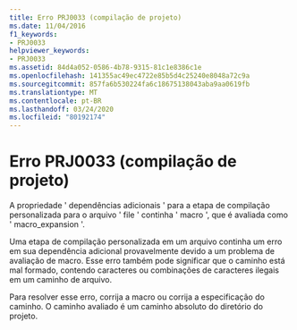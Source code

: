 ```yaml
---
title: Erro PRJ0033 (compilação de projeto)
ms.date: 11/04/2016
f1_keywords:
- PRJ0033
helpviewer_keywords:
- PRJ0033
ms.assetid: 84d4a052-0586-4b78-9315-81c1e8386c1e
ms.openlocfilehash: 141355ac49ec4722e85b5d4c25240e8048a72c9a
ms.sourcegitcommit: 857fa6b530224fa6c18675138043aba9aa0619fb
ms.translationtype: MT
ms.contentlocale: pt-BR
ms.lasthandoff: 03/24/2020
ms.locfileid: "80192174"
---
```

# <a name="project-build-error-prj0033"></a>Erro PRJ0033 (compilação de projeto)

A propriedade ' dependências adicionais ' para a etapa de compilação personalizada para o arquivo ' file ' continha ' macro ', que é avaliada como ' macro_expansion '.

Uma etapa de compilação personalizada em um arquivo continha um erro em sua dependência adicional provavelmente devido a um problema de avaliação de macro. Esse erro também pode significar que o caminho está mal formado, contendo caracteres ou combinações de caracteres ilegais em um caminho de arquivo.

Para resolver esse erro, corrija a macro ou corrija a especificação do caminho. O caminho avaliado é um caminho absoluto do diretório do projeto.

